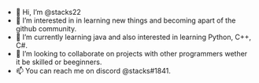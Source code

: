 - 👋 Hi, I’m @stacks22
- 👀 I’m interested in in learning new things and becoming apart of the github community.
- 🌱 I’m currently learning java and also interested in learning Python, C++, C#.
- 💞️ I’m looking to collaborate on projects with other programmers wether it be skilled or beeginners.
- 📫 You can reach me on discord @stacks#1841.

<!---
stacks22/stacks22 is a ✨ special ✨ repository because its `README.md` (this file) appears on your GitHub profile.
You can click the Preview link to take a look at your changes.
--->
